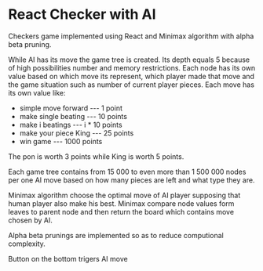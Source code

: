 # React Checker with AI
Checkers game implemented using React and Minimax algorithm with alpha beta pruning.

While AI has its move the game tree is created. Its depth equals 5 because of high possibilities number and memory restrictions. Each node has its own value based on which move its represent, which player made that move and the game situation such as number of current player pieces.
Each move has its own value like: 

* simple move forward  --- 1 point
* make single beating   --- 10 points
* make i beatings       --- i * 10 points
* make your piece King  --- 25 points
* win game              --- 1000 points

The pon is worth 3 points while King is worth 5 points.

Each game tree contains from 15 000 to even more than 1 500 000 nodes per one AI move based on
how many pieces are left and what type they are.

 Minimax algorithm choose the optimal move of AI player supposing that human player also make his best. Minimax compare node values form leaves to parent node and then return the board which contains move chosen by AI.

 Alpha beta prunings are implemented so as to reduce computional complexity. 

Button on the bottom trigers AI move 